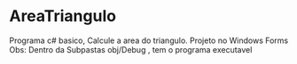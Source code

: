 # AreaTriangulo
Programa c# basico, Calcule a area do triangulo. Projeto no  Windows Forms
Obs: Dentro da Subpastas obj/Debug , tem o programa executavel

